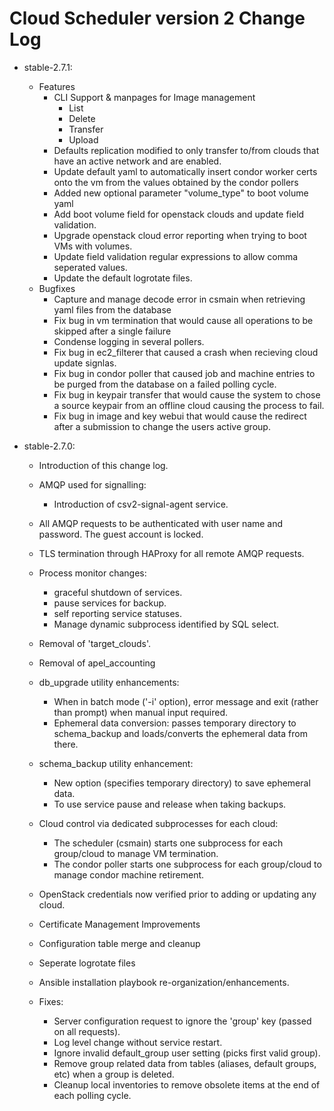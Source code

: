 # Cloud Scheduler version 2 Change Log


- stable-2.7.1:
  - Features
    - CLI Support & manpages for Image management
      - List
      - Delete
      - Transfer
      - Upload
    - Defaults replication modified to only transfer to/from clouds that have an active network and are enabled.
    - Update default yaml to automatically insert condor worker certs onto the vm from the values obtained by the condor pollers
    - Added new optional parameter "volume_type" to boot volume yaml
    - Add boot volume field for openstack clouds and update field validation.
    - Upgrade openstack cloud error reporting when trying to boot VMs with volumes.
    - Update field validation regular expressions to allow comma seperated values.
    - Update the default logrotate files.
  - Bugfixes
    - Capture and manage decode error in csmain when retrieving yaml files from the database
    - Fix bug in vm termination that would cause all operations to be skipped after a single failure
    - Condense logging in several pollers.
    - Fix bug in ec2_filterer that caused a crash when recieving cloud update signlas.
    - Fix bug in condor poller that caused job and machine entries to be purged from the database on a failed polling cycle.
    - Fix bug in keypair transfer that would cause the system to chose a source keypair from an offline cloud causing the process to fail.
    - Fix bug in image and key webui that would cause the redirect after a submission to change the users active group.

- stable-2.7.0:
  - Introduction of this change log.

  - AMQP used for signalling:
    - Introduction of csv2-signal-agent service.

  - All AMQP requests to be authenticated with user name and password. The guest account is locked.


  - TLS termination through HAProxy for all remote AMQP requests.

  - Process monitor changes:
    - graceful shutdown of services.
    - pause services for backup. 
    - self reporting service statuses.
    - Manage dynamic subprocess identified by SQL select.

  - Removal of 'target_clouds'.
  
  - Removal of apel_accounting

  - db_upgrade utility enhancements:
    - When in batch mode ('-i' option), error message and exit (rather than prompt) when manual input required.
    - Ephemeral data conversion: passes temporary directory to schema_backup and loads/converts the ephemeral
      data from there.

  - schema_backup utility enhancement:
    - New option (specifies temporary directory) to save ephemeral data.
    - To use service pause and release when taking backups.

  - Cloud control via dedicated subprocesses for each cloud:
    - The scheduler (csmain) starts one subprocess for each group/cloud to manage VM termination.
    - The condor poller starts one subprocess for each group/cloud to manage condor machine retirement.  

 
  - OpenStack credentials now verified prior to adding or updating any cloud.
  
  - Certificate Management Improvements
  
  - Configuration table merge and cleanup 
  
  - Seperate logrotate files
  
  - Ansible installation playbook re-organization/enhancements.
  
  - Fixes:
    - Server configuration request to ignore the 'group' key (passed on all requests).
    - Log level change without service restart.
    - Ignore invalid default_group user setting (picks first valid group). 
    - Remove group related data from tables (aliases, default groups, etc) when a group is deleted.
    - Cleanup local inventories to remove obsolete items at the end of each polling cycle.

